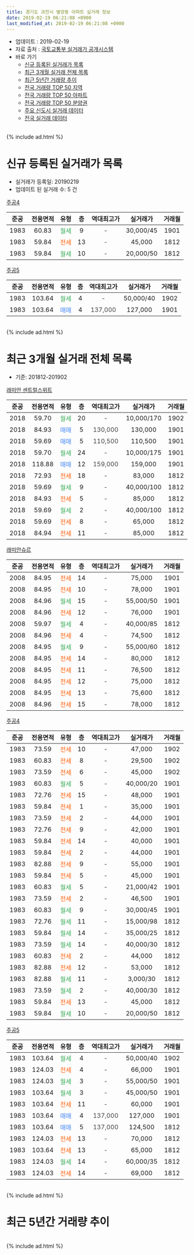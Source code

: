 ```yaml
---
title: 경기도 과천시 별양동 아파트 실거래 정보
date: 2019-02-19 06:21:08 +0900
last_modified_at: 2019-02-19 06:21:08 +0900
---
```


* 업데이트 : 2019-02-19
* 자료 출처 : [국토교통부 실거래가 공개시스템](http://rt.molit.go.kr)
* 바로 가기
    * [신규 등록된 실거래가 목록](#신규-등록된-실거래가-목록)
    * [최근 3개월 실거래 전체 목록](#최근-3개월-실거래-전체-목록)
    * [최근 5년간 거래량 추이](#최근-5년간-거래량-추이)
    * [전국 거래량 TOP 50 지역](https://ayogom.github.io/apt-trade-info/최근-3개월-전국에서-가장-거래가-많이-발생한-지역)
    * [전국 거래량 TOP 50 아파트](https://ayogom.github.io/apt-trade-info/최근-3개월-전국에서-가장-거래가-많이-발생한-아파트)
    * [전국 거래량 TOP 50 분양권](https://ayogom.github.io/apt-trade-info/최근-3개월-전국에서-가장-거래가-많이-발생한-분양권)
    * [주요 신도시 실거래 데이터](https://ayogom.github.io/apt-trade-info/주요-신도시)
    * [전국 실거래 데이터](https://ayogom.github.io/apt-trade-info/전국)
<br>
{% include ad.html %}
<br>

# 신규 등록된 실거래가 목록
* 실거래가 등록일: 20190219
* 업데이트 된 실거래 수: 5 건


[주공4](https://search.naver.com/search.naver?query=%EA%B2%BD%EA%B8%B0%EB%8F%84+%EA%B3%BC%EC%B2%9C%EC%8B%9C+%EB%B3%84%EC%96%91%EB%8F%99+%EC%A3%BC%EA%B3%B54)

|준공|전용면적|유형|층|역대최고가|실거래가|거래월|
|:---:|:---:|:---:|:---:|:---:|:---:|:---:|
|1983|60.83|<span style="color:#34a853">월세</span>|9|<span style="color:#444444">-</span>|30,000/45|1901|
|1983|59.84|<span style="color:#ff5a00">전세</span>|13|<span style="color:#444444">-</span>|45,000|1812|
|1983|59.84|<span style="color:#34a853">월세</span>|10|<span style="color:#444444">-</span>|20,000/50|1812|

[주공5](https://search.naver.com/search.naver?query=%EA%B2%BD%EA%B8%B0%EB%8F%84+%EA%B3%BC%EC%B2%9C%EC%8B%9C+%EB%B3%84%EC%96%91%EB%8F%99+%EC%A3%BC%EA%B3%B55)

|준공|전용면적|유형|층|역대최고가|실거래가|거래월|
|:---:|:---:|:---:|:---:|:---:|:---:|:---:|
|1983|103.64|<span style="color:#34a853">월세</span>|4|<span style="color:#444444">-</span>|50,000/40|1902|
|1983|103.64|<span style="color:#4285f3">매매</span>|4|<span style="color:#444444">137,000</span>|127,000|1901|


<br>
{% include ad.html %}
<br>

# 최근 3개월 실거래 전체 목록
* 기준: 201812-201902


[래미안 센트럴스위트](https://search.naver.com/search.naver?query=%EA%B2%BD%EA%B8%B0%EB%8F%84+%EA%B3%BC%EC%B2%9C%EC%8B%9C+%EB%B3%84%EC%96%91%EB%8F%99+%EB%9E%98%EB%AF%B8%EC%95%88+%EC%84%BC%ED%8A%B8%EB%9F%B4%EC%8A%A4%EC%9C%84%ED%8A%B8)

|준공|전용면적|유형|층|역대최고가|실거래가|거래월|
|:---:|:---:|:---:|:---:|:---:|:---:|:---:|
|2018|59.70|<span style="color:#34a853">월세</span>|20|<span style="color:#444444">-</span>|10,000/170|1902|
|2018|84.93|<span style="color:#4285f3">매매</span>|5|<span style="color:#444444">130,000</span>|130,000|1901|
|2018|59.69|<span style="color:#4285f3">매매</span>|5|<span style="color:#444444">110,500</span>|110,500|1901|
|2018|59.70|<span style="color:#34a853">월세</span>|24|<span style="color:#444444">-</span>|10,000/175|1901|
|2018|118.88|<span style="color:#4285f3">매매</span>|12|<span style="color:#444444">159,000</span>|159,000|1901|
|2018|72.93|<span style="color:#ff5a00">전세</span>|18|<span style="color:#444444">-</span>|83,000|1812|
|2018|59.69|<span style="color:#34a853">월세</span>|9|<span style="color:#444444">-</span>|40,000/100|1812|
|2018|84.93|<span style="color:#ff5a00">전세</span>|5|<span style="color:#444444">-</span>|85,000|1812|
|2018|59.69|<span style="color:#34a853">월세</span>|2|<span style="color:#444444">-</span>|40,000/100|1812|
|2018|59.69|<span style="color:#ff5a00">전세</span>|8|<span style="color:#444444">-</span>|65,000|1812|
|2018|84.94|<span style="color:#ff5a00">전세</span>|11|<span style="color:#444444">-</span>|85,000|1812|

[래미안슈르](https://search.naver.com/search.naver?query=%EA%B2%BD%EA%B8%B0%EB%8F%84+%EA%B3%BC%EC%B2%9C%EC%8B%9C+%EB%B3%84%EC%96%91%EB%8F%99+%EB%9E%98%EB%AF%B8%EC%95%88%EC%8A%88%EB%A5%B4)

|준공|전용면적|유형|층|역대최고가|실거래가|거래월|
|:---:|:---:|:---:|:---:|:---:|:---:|:---:|
|2008|84.95|<span style="color:#ff5a00">전세</span>|14|<span style="color:#444444">-</span>|75,000|1901|
|2008|84.95|<span style="color:#ff5a00">전세</span>|10|<span style="color:#444444">-</span>|78,000|1901|
|2008|84.96|<span style="color:#34a853">월세</span>|15|<span style="color:#444444">-</span>|55,000/50|1901|
|2008|84.96|<span style="color:#ff5a00">전세</span>|12|<span style="color:#444444">-</span>|76,000|1901|
|2008|59.97|<span style="color:#34a853">월세</span>|4|<span style="color:#444444">-</span>|40,000/85|1812|
|2008|84.96|<span style="color:#ff5a00">전세</span>|4|<span style="color:#444444">-</span>|74,500|1812|
|2008|84.95|<span style="color:#34a853">월세</span>|9|<span style="color:#444444">-</span>|55,000/60|1812|
|2008|84.95|<span style="color:#ff5a00">전세</span>|14|<span style="color:#444444">-</span>|80,000|1812|
|2008|84.95|<span style="color:#ff5a00">전세</span>|11|<span style="color:#444444">-</span>|76,500|1812|
|2008|84.95|<span style="color:#ff5a00">전세</span>|12|<span style="color:#444444">-</span>|75,000|1812|
|2008|84.95|<span style="color:#ff5a00">전세</span>|13|<span style="color:#444444">-</span>|75,600|1812|
|2008|84.96|<span style="color:#ff5a00">전세</span>|15|<span style="color:#444444">-</span>|78,000|1812|

[주공4](https://search.naver.com/search.naver?query=%EA%B2%BD%EA%B8%B0%EB%8F%84+%EA%B3%BC%EC%B2%9C%EC%8B%9C+%EB%B3%84%EC%96%91%EB%8F%99+%EC%A3%BC%EA%B3%B54)

|준공|전용면적|유형|층|역대최고가|실거래가|거래월|
|:---:|:---:|:---:|:---:|:---:|:---:|:---:|
|1983|73.59|<span style="color:#ff5a00">전세</span>|10|<span style="color:#444444">-</span>|47,000|1902|
|1983|60.83|<span style="color:#ff5a00">전세</span>|8|<span style="color:#444444">-</span>|29,500|1902|
|1983|73.59|<span style="color:#ff5a00">전세</span>|6|<span style="color:#444444">-</span>|45,000|1902|
|1983|60.83|<span style="color:#34a853">월세</span>|5|<span style="color:#444444">-</span>|40,000/20|1901|
|1983|72.76|<span style="color:#ff5a00">전세</span>|15|<span style="color:#444444">-</span>|48,000|1901|
|1983|59.84|<span style="color:#ff5a00">전세</span>|1|<span style="color:#444444">-</span>|35,000|1901|
|1983|73.59|<span style="color:#ff5a00">전세</span>|2|<span style="color:#444444">-</span>|44,000|1901|
|1983|72.76|<span style="color:#ff5a00">전세</span>|9|<span style="color:#444444">-</span>|42,000|1901|
|1983|59.84|<span style="color:#ff5a00">전세</span>|14|<span style="color:#444444">-</span>|40,000|1901|
|1983|59.84|<span style="color:#ff5a00">전세</span>|2|<span style="color:#444444">-</span>|44,000|1901|
|1983|82.88|<span style="color:#ff5a00">전세</span>|9|<span style="color:#444444">-</span>|55,000|1901|
|1983|59.84|<span style="color:#ff5a00">전세</span>|5|<span style="color:#444444">-</span>|45,000|1901|
|1983|60.83|<span style="color:#34a853">월세</span>|5|<span style="color:#444444">-</span>|21,000/42|1901|
|1983|73.59|<span style="color:#ff5a00">전세</span>|2|<span style="color:#444444">-</span>|46,500|1901|
|1983|60.83|<span style="color:#34a853">월세</span>|9|<span style="color:#444444">-</span>|30,000/45|1901|
|1983|72.76|<span style="color:#34a853">월세</span>|11|<span style="color:#444444">-</span>|15,000/98|1812|
|1983|59.84|<span style="color:#34a853">월세</span>|14|<span style="color:#444444">-</span>|35,000/25|1812|
|1983|73.59|<span style="color:#34a853">월세</span>|14|<span style="color:#444444">-</span>|40,000/30|1812|
|1983|60.83|<span style="color:#ff5a00">전세</span>|2|<span style="color:#444444">-</span>|44,000|1812|
|1983|82.88|<span style="color:#ff5a00">전세</span>|12|<span style="color:#444444">-</span>|53,000|1812|
|1983|82.88|<span style="color:#34a853">월세</span>|11|<span style="color:#444444">-</span>|3,000/30|1812|
|1983|73.59|<span style="color:#34a853">월세</span>|2|<span style="color:#444444">-</span>|40,000/30|1812|
|1983|59.84|<span style="color:#ff5a00">전세</span>|13|<span style="color:#444444">-</span>|45,000|1812|
|1983|59.84|<span style="color:#34a853">월세</span>|10|<span style="color:#444444">-</span>|20,000/50|1812|


<script async src="//pagead2.googlesyndication.com/pagead/js/adsbygoogle.js"></script>
<!-- 기본 -->
<ins class="adsbygoogle"
     style="display:block"
     data-ad-client="ca-pub-2446590836940007"
     data-ad-slot="1659523306"
     data-ad-format="auto"
     data-full-width-responsive="true"></ins>
<script>
(adsbygoogle = window.adsbygoogle || []).push({});
</script>


[주공5](https://search.naver.com/search.naver?query=%EA%B2%BD%EA%B8%B0%EB%8F%84+%EA%B3%BC%EC%B2%9C%EC%8B%9C+%EB%B3%84%EC%96%91%EB%8F%99+%EC%A3%BC%EA%B3%B55)

|준공|전용면적|유형|층|역대최고가|실거래가|거래월|
|:---:|:---:|:---:|:---:|:---:|:---:|:---:|
|1983|103.64|<span style="color:#34a853">월세</span>|4|<span style="color:#444444">-</span>|50,000/40|1902|
|1983|124.03|<span style="color:#ff5a00">전세</span>|4|<span style="color:#444444">-</span>|66,000|1901|
|1983|124.03|<span style="color:#34a853">월세</span>|3|<span style="color:#444444">-</span>|55,000/50|1901|
|1983|103.64|<span style="color:#34a853">월세</span>|3|<span style="color:#444444">-</span>|45,000/50|1901|
|1983|103.64|<span style="color:#ff5a00">전세</span>|11|<span style="color:#444444">-</span>|60,000|1901|
|1983|103.64|<span style="color:#4285f3">매매</span>|4|<span style="color:#444444">137,000</span>|127,000|1901|
|1983|103.64|<span style="color:#4285f3">매매</span>|5|<span style="color:#444444">137,000</span>|124,500|1812|
|1983|124.03|<span style="color:#ff5a00">전세</span>|13|<span style="color:#444444">-</span>|70,000|1812|
|1983|103.64|<span style="color:#ff5a00">전세</span>|13|<span style="color:#444444">-</span>|65,000|1812|
|1983|124.03|<span style="color:#34a853">월세</span>|14|<span style="color:#444444">-</span>|60,000/35|1812|
|1983|124.03|<span style="color:#ff5a00">전세</span>|14|<span style="color:#444444">-</span>|69,000|1812|


<br>
{% include ad.html %}
<br>

# 최근 5년간 거래량 추이


<div style="width:100%;">
    <canvas id="deal_progress" height="200"></canvas>
</div>

<script>
new Chart(document.getElementById("deal_progress"), {
    type: 'line',
    data: {
        labels: ['201402','201403','201404','201405','201406','201407','201408','201409','201410','201411','201412','201501','201502','201503','201504','201505','201506','201507','201508','201509','201510','201511','201512','201601','201602','201603','201604','201605','201606','201607','201608','201609','201610','201611','201612','201701','201702','201703','201704','201705','201706','201707','201708','201709','201710','201711','201712','201801','201802','201803','201804','201805','201806','201807','201808','201809','201810','201811','201812','201901','201902'],
        datasets: [{
            label: '매매',
            pointRadius: 1,
            data: [15, 13, 12, 4, 4, 13, 17, 12, 16, 11, 16, 25, 19, 29, 22, 22, 27, 29, 15, 23, 13, 8, 3, 10, 9, 21, 41, 31, 22, 13, 17, 18, 25, 7, 7, 8, 13, 15, 10, 23, 24, 30, 5, 16, 18, 22, 27, 60, 16, 11, 7, 5, 2, 10, 27, 5, 1, 1, 1, 4, 0],
            borderColor: "rgba(255, 201, 14, 1)",
            backgroundColor: "rgba(255, 201, 14, 0.5)",
            fill: false,
            lineTension: 0
        },{
            label: '전월세',
            pointRadius: 1,
            data: [51, 56, 44, 37, 33, 44, 50, 51, 56, 55, 64, 76, 61, 56, 45, 39, 36, 41, 36, 29, 36, 15, 35, 43, 53, 47, 31, 22, 21, 16, 19, 54, 27, 31, 35, 31, 32, 29, 20, 25, 28, 23, 19, 21, 22, 21, 23, 37, 41, 26, 15, 15, 28, 21, 29, 32, 26, 27, 27, 21, 5],
            borderColor: "rgba(0, 141, 185, 1)",
            backgroundColor: "rgba(0, 141, 185, 0.5)",
            fill: false,
            lineTension: 0
        }
        ]
    },
    options: {
        responsive: true,
        title: {
            display: false
        },
        tooltips: {
            mode: 'index',
            intersect: false
        },
        hover: {
            mode: 'nearest',
            intersect: true
        },
        scales: {
            xAxes: [{
                display: true,
                scaleLabel: {
                    display: true,
                    labelString: '년/월'
                }
            }],
            yAxes: [{
                display: true,
                ticks: {
                    suggestedMin: 0,
                },
                scaleLabel: {
                    display: true,
                    labelString: '실거래 수'
                }
            }]
        }
    }
});

</script>


<br>
{% include ad.html %}
<br>


